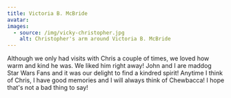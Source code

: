 ```yaml
---
title: Victoria B. McBride
avatar:
images:
  - source: /img/vicky-christopher.jpg
    alt: Christopher's arm around Victoria B. McBride
---
```


Although we only had visits with Chris a couple of times, we loved how warm and kind he was. We liked him right away! John and I are maddog Star Wars Fans and it was our delight to find a kindred spirit! Anytime I think of Chris, I have good memories and I will always think of Chewbacca! I hope that's not a bad thing to say!
